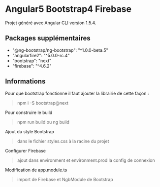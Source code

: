 # Angular5 Bootstrap4 Firebase

Projet généré avec Angular CLI version 1.5.4.

## Packages supplémentaires

- "@ng-bootstrap/ng-bootstrap": "^1.0.0-beta.5"
- "angularfire2": "^5.0.0-rc.4"
- "bootstrap": "next"
- "firebase": "^4.6.2"

## Informations

Pour que bootstrap fonctionne il faut ajouter la librairie de cette façon :

> npm i -S bootstrap@next

Pour construire le build

> npm run build ou ng build

Ajout du style Bootstrap

> dans le fichier styles.css à la racine du projet

Configurer Firebase

> ajout dans environment et environment.prod la config de connexion

Modification de app.module.ts

> import de Firebase et NgbModule de Bootstrap

